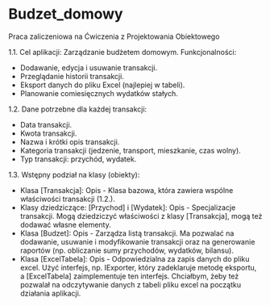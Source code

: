 # Budzet_domowy
Praca zaliczeniowa na Ćwiczenia z Projektowania Obiektowego

1.1. Cel aplikacji: Zarządzanie budżetem domowym.
Funkcjonalności:
- Dodawanie, edycja i usuwanie transakcji.
- Przeglądanie historii transakcji.
- Eksport danych do pliku Excel (najlepiej w tabeli).
- Planowanie comiesięcznych wydatków stałych.
  
1.2. Dane potrzebne dla każdej transakcji:
- Data transakcji.
- Kwota transakcji.
- Nazwa i krótki opis transakcji.
- Kategoria transakcji (jedzenie, transport, mieszkanie, czas wolny).
- Typ transakcji: przychód, wydatek.
  
1.3. Wstępny podział na klasy (obiekty):
- Klasa [Transakcja]:
Opis - Klasa bazowa, która zawiera wspólne właściwości transakcji (1.2.).
- Klasy dziedziczące: [Przychod] i [Wydatek]:
Opis - Specjalizacje transakcji. Mogą dziedziczyć właściwości z klasy [Transakcja], mogą też dodawać własne elementy.
- Klasa [Budzet]:
Opis - Zarządza listą transakcji. Ma pozwalać na dodawanie, usuwanie i modyfikowanie transakcji oraz na generowanie raportów (np. obliczanie sumy przychodów, wydatków, bilansu).
- Klasa [ExcelTabela]:
Opis - Odpowiedzialna za zapis danych do pliku excel. Użyć interfejs, np. IExporter, który zadeklaruje metodę eksportu, a [ExcelTabela] zaimplementuje ten interfejs. Chciałbym, żeby też pozwalał na odczytywanie danych z tabeli pliku excel na początku działania aplikacji.
